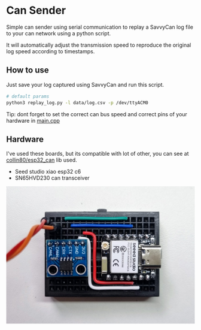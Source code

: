 # Can Sender

Simple can sender using serial communication to replay a SavvyCan log file to your can network using a python script.

It will automatically adjust the transmission speed to reproduce the original log speed according to timestamps.

## How to use

Just save your log captured using SavvyCan and run this script.

```bash
# default params
python3 replay_log.py -l data/log.csv -p /dev/ttyACM0
```

Tip: dont forget to set the correct can bus speed and correct pins of your hardware in [main.cpp](/src/main.cpp)

## Hardware

I've used these boards, but its compatible with lot of other, you can see at [collin80/esp32_can](https://github.com/collin80/esp32_can) lib used.

 - Seed studio xiao esp32 c6 
 - SN65HVD230 can transceiver

![img.png](img.png)
